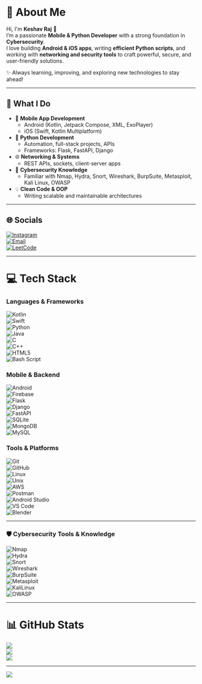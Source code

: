 # 💫 About Me  

Hi, I'm **Keshav Raj** 👋  
I’m a passionate **Mobile & Python Developer** with a strong foundation in **Cybersecurity**.  
I love building **Android & iOS apps**, writing **efficient Python scripts**, and working with **networking and security tools** to craft powerful, secure, and user-friendly solutions.  

✨ Always learning, improving, and exploring new technologies to stay ahead!  

---

## 🚀 What I Do  

- 📱 **Mobile App Development**  
  - Android (Kotlin, Jetpack Compose, XML, ExoPlayer)  
  - iOS (Swift, Kotlin Multiplatform)  
- 🐍 **Python Development**  
  - Automation, full-stack projects, APIs  
  - Frameworks: Flask, FastAPI, Django  
- 🌐 **Networking & Systems**  
  - REST APIs, sockets, client-server apps  
- 🔐 **Cybersecurity Knowledge**  
  - Familiar with Nmap, Hydra, Snort, Wireshark, BurpSuite, Metasploit, Kali Linux, OWASP  
- 💡 **Clean Code & OOP**  
  - Writing scalable and maintainable architectures  

---

## 🌐 Socials  

[![Instagram](https://img.shields.io/badge/Instagram-%23E4405F.svg?logo=Instagram&logoColor=white)](https://instagram.com/__singh_keshav__)  
[![Email](https://img.shields.io/badge/Email-D14836?logo=gmail&logoColor=white)](mailto:keshavrajbingo@gmail.com)  
[![LeetCode](https://img.shields.io/badge/LeetCode-000000?logo=LeetCode&logoColor=yellow)](https://leetcode.com/u/Keshavraj12/)  

---

# 💻 Tech Stack  

### Languages & Frameworks  
![Kotlin](https://img.shields.io/badge/kotlin-%237F52FF.svg?style=for-the-badge&logo=kotlin&logoColor=white)  
![Swift](https://img.shields.io/badge/Swift-FA7343?style=for-the-badge&logo=swift&logoColor=white)  
![Python](https://img.shields.io/badge/python-3670A0?style=for-the-badge&logo=python&logoColor=ffdd54)  
![Java](https://img.shields.io/badge/java-%23ED8B00.svg?style=for-the-badge&logo=openjdk&logoColor=white)  
![C](https://img.shields.io/badge/c-%2300599C.svg?style=for-the-badge&logo=c&logoColor=white)  
![C++](https://img.shields.io/badge/c++-%2300599C.svg?style=for-the-badge&logo=c%2B%2B&logoColor=white)  
![HTML5](https://img.shields.io/badge/html5-%23E34F26.svg?style=for-the-badge&logo=html5&logoColor=white)  
![Bash Script](https://img.shields.io/badge/bash_script-%23121011.svg?style=for-the-badge&logo=gnu-bash&logoColor=white)  

### Mobile & Backend  
![Android](https://img.shields.io/badge/Android-3DDC84?style=for-the-badge&logo=android&logoColor=white)  
![Firebase](https://img.shields.io/badge/Firebase-FFCA28?style=for-the-badge&logo=firebase&logoColor=black)  
![Flask](https://img.shields.io/badge/flask-%23000.svg?style=for-the-badge&logo=flask&logoColor=white)  
![Django](https://img.shields.io/badge/django-%23092E20.svg?style=for-the-badge&logo=django&logoColor=white)  
![FastAPI](https://img.shields.io/badge/FastAPI-009688?style=for-the-badge&logo=fastapi&logoColor=white)  
![SQLite](https://img.shields.io/badge/sqlite-%2307405e.svg?style=for-the-badge&logo=sqlite&logoColor=white)  
![MongoDB](https://img.shields.io/badge/MongoDB-%234ea94b.svg?style=for-the-badge&logo=mongodb&logoColor=white)  
![MySQL](https://img.shields.io/badge/mysql-4479A1.svg?style=for-the-badge&logo=mysql&logoColor=white)  

### Tools & Platforms  
![Git](https://img.shields.io/badge/git-%23F05033.svg?style=for-the-badge&logo=git&logoColor=white)  
![GitHub](https://img.shields.io/badge/github-%23121011.svg?style=for-the-badge&logo=github&logoColor=white)  
![Linux](https://img.shields.io/badge/Linux-FCC624?style=for-the-badge&logo=linux&logoColor=black)  
![Unix](https://img.shields.io/badge/Unix-000000?style=for-the-badge&logo=unix&logoColor=white)  
![AWS](https://img.shields.io/badge/AWS-%23FF9900.svg?style=for-the-badge&logo=amazon-aws&logoColor=white)  
![Postman](https://img.shields.io/badge/Postman-FF6C37?style=for-the-badge&logo=postman&logoColor=white)  
![Android Studio](https://img.shields.io/badge/Android%20Studio-3DDC84?style=for-the-badge&logo=android-studio&logoColor=white)  
![VS Code](https://img.shields.io/badge/VS%20Code-0078d7.svg?style=for-the-badge&logo=visual-studio-code&logoColor=white)  
![Blender](https://img.shields.io/badge/blender-%23F5792A.svg?style=for-the-badge&logo=blender&logoColor=white)  

---

### 🛡 Cybersecurity Tools & Knowledge  

![Nmap](https://img.shields.io/badge/Nmap-004170?style=for-the-badge&logo=gnu-bash&logoColor=white)  
![Hydra](https://img.shields.io/badge/Hydra-000000?style=for-the-badge&logo=linux&logoColor=white)  
![Snort](https://img.shields.io/badge/Snort-FF3366?style=for-the-badge&logo=snort&logoColor=white)  
![Wireshark](https://img.shields.io/badge/Wireshark-1679A7?style=for-the-badge&logo=wireshark&logoColor=white)  
![BurpSuite](https://img.shields.io/badge/Burp%20Suite-FF6633?style=for-the-badge&logo=burpsuite&logoColor=white)  
![Metasploit](https://img.shields.io/badge/Metasploit-000000?style=for-the-badge&logo=metasploit&logoColor=blue)  
![KaliLinux](https://img.shields.io/badge/Kali%20Linux-557C94?style=for-the-badge&logo=kalilinux&logoColor=white)  
![OWASP](https://img.shields.io/badge/OWASP-000000?style=for-the-badge&logo=owasp&logoColor=white)  

---

# 📊 GitHub Stats  

![](https://github-readme-stats.vercel.app/api?username=blackshark1213&theme=dark&hide_border=false&include_all_commits=false&count_private=false)  
![](https://nirzak-streak-stats.vercel.app/?user=blackshark1213&theme=dark&hide_border=false)  
![](https://github-readme-stats.vercel.app/api/top-langs/?username=blackshark1213&theme=dark&hide_border=false&include_all_commits=false&count_private=false&layout=compact)  

---

[![](https://visitcount.itsvg.in/api?id=blackshark1213&icon=0&color=0)](https://visitcount.itsvg.in)  

<!-- Proudly created with GPRM ( https://gprm.itsvg.in ) -->

